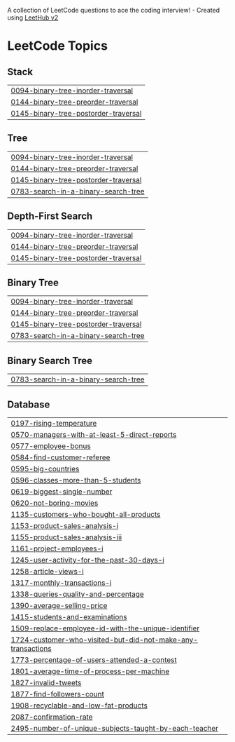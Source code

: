A collection of LeetCode questions to ace the coding interview! - Created using [LeetHub v2](https://github.com/arunbhardwaj/LeetHub-2.0)
<!---LeetCode Topics Start-->
# LeetCode Topics
## Stack
|  |
| ------- |
| [0094-binary-tree-inorder-traversal](https://github.com/TECHTURTLE2003/LeetCode-Solution/tree/master/0094-binary-tree-inorder-traversal) |
| [0144-binary-tree-preorder-traversal](https://github.com/TECHTURTLE2003/LeetCode-Solution/tree/master/0144-binary-tree-preorder-traversal) |
| [0145-binary-tree-postorder-traversal](https://github.com/TECHTURTLE2003/LeetCode-Solution/tree/master/0145-binary-tree-postorder-traversal) |
## Tree
|  |
| ------- |
| [0094-binary-tree-inorder-traversal](https://github.com/TECHTURTLE2003/LeetCode-Solution/tree/master/0094-binary-tree-inorder-traversal) |
| [0144-binary-tree-preorder-traversal](https://github.com/TECHTURTLE2003/LeetCode-Solution/tree/master/0144-binary-tree-preorder-traversal) |
| [0145-binary-tree-postorder-traversal](https://github.com/TECHTURTLE2003/LeetCode-Solution/tree/master/0145-binary-tree-postorder-traversal) |
| [0783-search-in-a-binary-search-tree](https://github.com/TECHTURTLE2003/LeetCode-Solution/tree/master/0783-search-in-a-binary-search-tree) |
## Depth-First Search
|  |
| ------- |
| [0094-binary-tree-inorder-traversal](https://github.com/TECHTURTLE2003/LeetCode-Solution/tree/master/0094-binary-tree-inorder-traversal) |
| [0144-binary-tree-preorder-traversal](https://github.com/TECHTURTLE2003/LeetCode-Solution/tree/master/0144-binary-tree-preorder-traversal) |
| [0145-binary-tree-postorder-traversal](https://github.com/TECHTURTLE2003/LeetCode-Solution/tree/master/0145-binary-tree-postorder-traversal) |
## Binary Tree
|  |
| ------- |
| [0094-binary-tree-inorder-traversal](https://github.com/TECHTURTLE2003/LeetCode-Solution/tree/master/0094-binary-tree-inorder-traversal) |
| [0144-binary-tree-preorder-traversal](https://github.com/TECHTURTLE2003/LeetCode-Solution/tree/master/0144-binary-tree-preorder-traversal) |
| [0145-binary-tree-postorder-traversal](https://github.com/TECHTURTLE2003/LeetCode-Solution/tree/master/0145-binary-tree-postorder-traversal) |
| [0783-search-in-a-binary-search-tree](https://github.com/TECHTURTLE2003/LeetCode-Solution/tree/master/0783-search-in-a-binary-search-tree) |
## Binary Search Tree
|  |
| ------- |
| [0783-search-in-a-binary-search-tree](https://github.com/TECHTURTLE2003/LeetCode-Solution/tree/master/0783-search-in-a-binary-search-tree) |
## Database
|  |
| ------- |
| [0197-rising-temperature](https://github.com/TECHTURTLE2003/LeetCode-Solution/tree/master/0197-rising-temperature) |
| [0570-managers-with-at-least-5-direct-reports](https://github.com/TECHTURTLE2003/LeetCode-Solution/tree/master/0570-managers-with-at-least-5-direct-reports) |
| [0577-employee-bonus](https://github.com/TECHTURTLE2003/LeetCode-Solution/tree/master/0577-employee-bonus) |
| [0584-find-customer-referee](https://github.com/TECHTURTLE2003/LeetCode-Solution/tree/master/0584-find-customer-referee) |
| [0595-big-countries](https://github.com/TECHTURTLE2003/LeetCode-Solution/tree/master/0595-big-countries) |
| [0596-classes-more-than-5-students](https://github.com/TECHTURTLE2003/LeetCode-Solution/tree/master/0596-classes-more-than-5-students) |
| [0619-biggest-single-number](https://github.com/TECHTURTLE2003/LeetCode-Solution/tree/master/0619-biggest-single-number) |
| [0620-not-boring-movies](https://github.com/TECHTURTLE2003/LeetCode-Solution/tree/master/0620-not-boring-movies) |
| [1135-customers-who-bought-all-products](https://github.com/TECHTURTLE2003/LeetCode-Solution/tree/master/1135-customers-who-bought-all-products) |
| [1153-product-sales-analysis-i](https://github.com/TECHTURTLE2003/LeetCode-Solution/tree/master/1153-product-sales-analysis-i) |
| [1155-product-sales-analysis-iii](https://github.com/TECHTURTLE2003/LeetCode-Solution/tree/master/1155-product-sales-analysis-iii) |
| [1161-project-employees-i](https://github.com/TECHTURTLE2003/LeetCode-Solution/tree/master/1161-project-employees-i) |
| [1245-user-activity-for-the-past-30-days-i](https://github.com/TECHTURTLE2003/LeetCode-Solution/tree/master/1245-user-activity-for-the-past-30-days-i) |
| [1258-article-views-i](https://github.com/TECHTURTLE2003/LeetCode-Solution/tree/master/1258-article-views-i) |
| [1317-monthly-transactions-i](https://github.com/TECHTURTLE2003/LeetCode-Solution/tree/master/1317-monthly-transactions-i) |
| [1338-queries-quality-and-percentage](https://github.com/TECHTURTLE2003/LeetCode-Solution/tree/master/1338-queries-quality-and-percentage) |
| [1390-average-selling-price](https://github.com/TECHTURTLE2003/LeetCode-Solution/tree/master/1390-average-selling-price) |
| [1415-students-and-examinations](https://github.com/TECHTURTLE2003/LeetCode-Solution/tree/master/1415-students-and-examinations) |
| [1509-replace-employee-id-with-the-unique-identifier](https://github.com/TECHTURTLE2003/LeetCode-Solution/tree/master/1509-replace-employee-id-with-the-unique-identifier) |
| [1724-customer-who-visited-but-did-not-make-any-transactions](https://github.com/TECHTURTLE2003/LeetCode-Solution/tree/master/1724-customer-who-visited-but-did-not-make-any-transactions) |
| [1773-percentage-of-users-attended-a-contest](https://github.com/TECHTURTLE2003/LeetCode-Solution/tree/master/1773-percentage-of-users-attended-a-contest) |
| [1801-average-time-of-process-per-machine](https://github.com/TECHTURTLE2003/LeetCode-Solution/tree/master/1801-average-time-of-process-per-machine) |
| [1827-invalid-tweets](https://github.com/TECHTURTLE2003/LeetCode-Solution/tree/master/1827-invalid-tweets) |
| [1877-find-followers-count](https://github.com/TECHTURTLE2003/LeetCode-Solution/tree/master/1877-find-followers-count) |
| [1908-recyclable-and-low-fat-products](https://github.com/TECHTURTLE2003/LeetCode-Solution/tree/master/1908-recyclable-and-low-fat-products) |
| [2087-confirmation-rate](https://github.com/TECHTURTLE2003/LeetCode-Solution/tree/master/2087-confirmation-rate) |
| [2495-number-of-unique-subjects-taught-by-each-teacher](https://github.com/TECHTURTLE2003/LeetCode-Solution/tree/master/2495-number-of-unique-subjects-taught-by-each-teacher) |
<!---LeetCode Topics End-->
